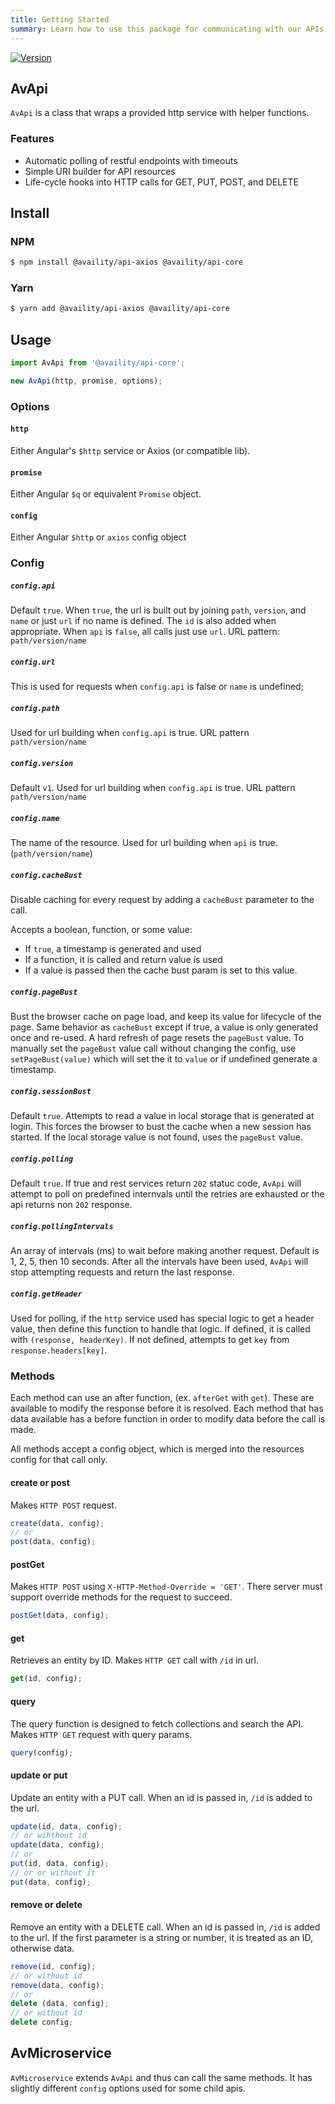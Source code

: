 ```yaml
---
title: Getting Started
summary: Learn how to use this package for communicating with our APIs
---
```


[![Version](https://img.shields.io/npm/v/@availity/api-core.svg?style=for-the-badge)](https://www.npmjs.com/package/@availity/api-core)

## AvApi

`AvApi` is a class that wraps a provided http service with helper functions.

### Features

-   Automatic polling of restful endpoints with timeouts
-   Simple URI builder for API resources
-   Life-cycle hooks into HTTP calls for GET, PUT, POST, and DELETE

## Install

### NPM

```bash
$ npm install @availity/api-axios @availity/api-core
```

### Yarn

```bash
$ yarn add @availity/api-axios @availity/api-core
```

## Usage

```js
import AvApi from '@availity/api-core';

new AvApi(http, promise, options);
```

### Options

#### `http`

Either Angular's `$http` service or Axios (or compatible lib).

#### `promise`

Either Angular `$q` or equivalent `Promise` object.

#### `config`

Either Angular `$http` or `axios` config object

### Config

##### `config.api`

Default `true`. When `true`, the url is built out by joining `path`, `version`, and `name` or just `url` if no name is defined. The `id` is also added when appropriate. When `api` is `false`, all calls just use `url`. URL pattern: `path/version/name`

##### `config.url`

This is used for requests when `config.api` is false or `name` is undefined;

##### `config.path`

Used for url building when `config.api` is true. URL pattern `path/version/name`

##### `config.version`

Default `v1`. Used for url building when `config.api` is true. URL pattern `path/version/name`

##### `config.name`

The name of the resource. Used for url building when `api` is true. (`path/version/name`)

##### `config.cacheBust`

Disable caching for every request by adding a `cacheBust` parameter to the call.

Accepts a boolean, function, or some value:

-   If `true`, a timestamp is generated and used
-   If a function, it is called and return value is used
-   If a value is passed then the cache bust param is set to this value.

##### `config.pageBust`

Bust the browser cache on page load, and keep its value for lifecycle of the page. Same behavior as `cacheBust` except if true, a value is only generated once and re-used. A hard refresh of page resets the `pageBust` value. To manually set the `pageBust` value call without changing the config, use `setPageBust(value)` which will set the it to `value` or if undefined generate a timestamp.

##### `config.sessionBust`

Default `true`. Attempts to read a value in local storage that is generated at login. This forces the browser to bust the cache when a new session has started. If the local storage value is not found, uses the `pageBust` value.

##### `config.polling`

Default `true`. If true and rest services return `202` statuc code, `AvApi` will attempt to poll on predefined internvals until the retries are exhausted or the api returns non `202` response.

##### `config.pollingIntervals`

An array of intervals (ms) to wait before making another request.
Default is 1, 2, 5, then 10 seconds. After all the intervals have been used, `AvApi` will stop attempting requests and return the last response.

##### `config.getHeader`

Used for polling, if the `http` service used has special logic to get a header value, then define this function to handle that logic. If defined, it is called with `(response, headerKey)`.
If not defined, attempts to get `key` from `response.headers[key]`.

### Methods

Each method can use an after function, (ex. `afterGet` with `get`). These are available to modify the response before it is resolved. Each method that has data available has a before function in order to modify data before the call is made.

All methods accept a config object, which is merged into the resources config for that call only.

#### create or post

Makes `HTTP POST` request.

```js
create(data, config);
// or
post(data, config);
```

#### postGet

Makes `HTTP POST` using `X-HTTP-Method-Override = 'GET'`. There server must support override methods for the request to succeed.

```js
postGet(data, config);
```

#### get

Retrieves an entity by ID. Makes `HTTP GET` call with `/id` in url.

```js
get(id, config);
```

#### query

The query function is designed to fetch collections and search the API. Makes `HTTP GET` request with query params.

```js
query(config);
```

#### update or put

Update an entity with a PUT call. When an id is passed in, `/id` is added to the url.

```js
update(id, data, config);
// or wihthout id
update(data, config);
// or
put(id, data, config);
// or or without it
put(data, config);
```

#### remove or delete

Remove an entity with a DELETE call. When an id is passed in, `/id` is added to the url. If the first parameter is a string or number, it is treated as an ID, otherwise data.

```js
remove(id, config);
// or without id
remove(data, config);
// or
delete (data, config);
// or without id
delete config;
```

## AvMicroservice

`AvMicroservice` extends `AvApi` and thus can call the same methods. It has slightly different `config` options used for some child apis.
